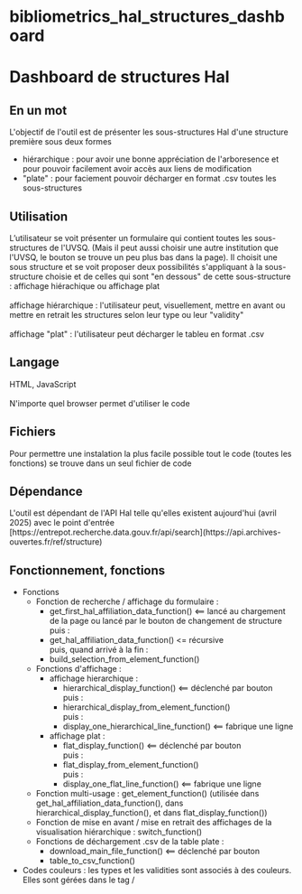 # bibliometrics_hal_structures_dashboard
<h1>Dashboard de structures Hal</h1>
<h2>En un mot</h2>
L'objectif de l'outil est de présenter les sous-structures Hal d'une structure première sous deux formes
<ul>
  <li>hiérarchique : pour avoir une bonne appréciation de l'arboresence et pour pouvoir facilement avoir accès aux liens de modification</li>
  <li>"plate" : pour faciement pouvoir décharger en format .csv toutes les sous-structures</li>
</ul>
<h2>Utilisation</h2>
L’utilisateur se voit présenter un formulaire qui contient toutes les sous-structures de l'UVSQ. (Mais il peut aussi choisir une autre institution que l'UVSQ, le bouton se trouve un peu plus bas dans la page). Il choisit une sous structure et se voit proposer deux possibilités s'appliquant à la sous-structure choisie et de celles qui sont "en dessous" de cette sous-structure : affichage hiérachique ou affichage plat
<br/><br/>
affichage hiérarchique : l'utilisateur peut, visuellement, mettre en avant ou mettre en retrait les structures selon leur type ou leur "validity"
<br/><br/>
affichage "plat" : l'utilisateur peut décharger le tableu en format .csv
<h2>Langage</h2>
HTML, JavaScript
<br/><br/>
N'importe quel browser permet d'utiliser le code
<h2>Fichiers</h2>
Pour permettre une instalation la plus facile possible tout le code (toutes les fonctions) se trouve dans un seul fichier de code
<h2>Dépendance</h2>
L'outil est dépendant de l'API Hal telle qu'elles existent aujourd'hui (avril 2025) avec le point d'entrée [https://entrepot.recherche.data.gouv.fr/api/search](https://api.archives-ouvertes.fr/ref/structure)
<h2>Fonctionnement, fonctions</h2>
<ul>
  <li>Fonctions
  <ul>
<li>Fonction de recherche / affichage du formulaire :
<ul>
<li>get_first_hal_affiliation_data_function() <== lancé au chargement de la page 
ou lancé par le bouton de changement de structure
<br/>puis : </li>
<li>
  get_hal_affiliation_data_function() <= récursive
<br/>puis, quand arrivé à la fin : </li>
<li>build_selection_from_element_function()</li>
  </ul>
</li>
<li>Fonctions d'affichage :
  <ul>
<li>affichage hierarchique : 
  <ul>
<li>hierarchical_display_function() <== déclenché par bouton
<br/>puis : 
<li>hierarchical_display_from_element_function()
<br/>puis : 
<li>display_one_hierarchical_line_function() <== fabrique une ligne
  </ul>
  </li>
<li>affichage plat : 
<ul>
  <li>flat_display_function() <== déclenché par bouton
<br/>puis : 
<li>flat_display_from_element_function()
<br/>
  puis :
<li>display_one_flat_line_function() <== fabrique une ligne
</ul>
</li>
  </ul>
</li>
<li>Fonction multi-usage :
get_element_function()
(utilisée dans get_hal_affiliation_data_function(), dans hierarchical_display_function(), 
et dans flat_display_function())
</li>
<li>Fonction de mise en avant / mise en retrait des affichages 
de la visualisation hiérarchique :
switch_function()
</li>
<li>Fonctions de déchargement .csv de la table plate :
<ul>
<li>download_main_file_function() <== déclenché par bouton</li>
<li>table_to_csv_function()</li>
</ul>
</li>
</ul>
</li>
  <li>Codes couleurs : les types et les validities sont associés à des couleurs. Elles sont gérées dans le tag /<style/>. Les couleurs des validities sont les couleurs officielles Hal</li>
<li>Mise en avant / en retrait : l'affichage hiérarchique permet une mise en avant / en retrait de certains lignes. Celle ci fait intervenir l'opacité et la taille des caratères. Les valeurs sont réunies dans deux variables : 
  <br/>var opacity={"standard":1,"down":0.5};
<br/>var font_size={"standard":1,"down":0.75};
</li>
  </ul>
